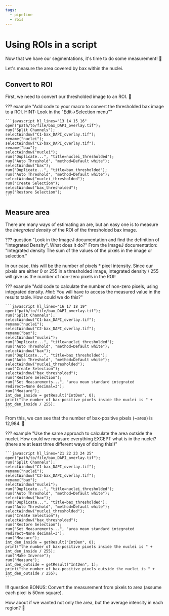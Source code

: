 ```yaml
---
tags:
  - pipeline
  - rois
---
```

# Using ROIs in a script

Now that we have our segmentations, it's time to do some measurement! :triangular_ruler:

Let's measure the area covered by bax within the nuclei.

## Convert to ROI

First, we need to convert our thresholded image to an ROI. :thinking:

??? example "Add code to your macro to convert the thresholded bax image to a ROI. HINT: Look in the "Edit->Selection menu""

    ```javascript hl_lines="13 14 15 16"
    open("path/to/file/bax_DAPI_overlay.tif");
    run("Split Channels");
    selectWindow("C1-bax_DAPI_overlay.tif");
    rename("nuclei");
    selectWindow("C2-bax_DAPI_overlay.tif");
    rename("bax");
    selectWindow("nuclei");
    run("Duplicate...", "title=nuclei_thresholded");
    run("Auto Threshold", "method=Default white");
    selectWindow("bax");
    run("Duplicate...", "title=bax_thresholded");
    run("Auto Threshold", "method=Default white");
    selectWindow("nuclei_thresholded");
    run("Create Selection");
    selectWindow("bax_thresholded");
    run("Restore Selection");
    ```

## Measure area

There are many ways of estimating an are, but an easy one is to
measure the *integrated density* of the ROI of the thresholded bax image.

??? question "Look in the ImageJ documentation and find the definition of "Integrated Density". What does it do?"
    From the ImageJ documentation: "Integrated density The sum of the values of
    the pixels in the image or selection."

 In our case, this will be the number of pixels * pixel intensity. Since our
 pixels are either 0 or 255 in a thresholded image, integrated density / 255
 will give us the number of non-zero pixels in the ROI!

??? example "Add code to calculate the number of non-zero pixels, using integrated density. *Hint*: You will have to access the measured value in the results table. How could we do this?"

    ```javascript hl_lines="16 17 18 19"
    open("path/to/file/bax_DAPI_overlay.tif");
    run("Split Channels");
    selectWindow("C1-bax_DAPI_overlay.tif");
    rename("nuclei");
    selectWindow("C2-bax_DAPI_overlay.tif");
    rename("bax");
    selectWindow("nuclei");
    run("Duplicate...", "title=nuclei_thresholded");
    run("Auto Threshold", "method=Default white");
    selectWindow("bax");
    run("Duplicate...", "title=bax_thresholded");
    run("Auto Threshold", "method=Default white");
    selectWindow("nuclei_thresholded");
    run("Create Selection");
    selectWindow("bax_thresholded");
    run("Restore Selection");
    run("Set Measurements...", "area mean standard integrated redirect=None decimal=3");
    run("Measure");
    int_den_inside = getResult("IntDen", 0);
    print("the number of bax-positive pixels inside the nuclei is " + int_den_inside / 255);
    ```

From this, we can see that the number of bax-positive pixels (~area) is 12,984. :tada:

??? example "Use the same approach to calculate the area outside the nuclei. How could we measure everything EXCEPT what is in the nuclei? (there are at least three different ways of doing this!)"

    ```javascript hl_lines="21 22 23 24 25"
    open("path/to/file/bax_DAPI_overlay.tif");
    run("Split Channels");
    selectWindow("C1-bax_DAPI_overlay.tif");
    rename("nuclei");
    selectWindow("C2-bax_DAPI_overlay.tif");
    rename("bax");
    selectWindow("nuclei");
    run("Duplicate...", "title=nuclei_thresholded");
    run("Auto Threshold", "method=Default white");
    selectWindow("bax");
    run("Duplicate...", "title=bax_thresholded");
    run("Auto Threshold", "method=Default white");
    selectWindow("nuclei_thresholded");
    run("Create Selection");
    selectWindow("bax_thresholded");
    run("Restore Selection");
    run("Set Measurements...", "area mean standard integrated redirect=None decimal=3");
    run("Measure");
    int_den_inside = getResult("IntDen", 0);
    print("the number of bax-positive pixels inside the nuclei is " + int_den_inside / 255);
    run("Make Inverse");
    run("Measure");
    int_den_outside = getResult("IntDen", 1);
    print("the number of bax-positive pixels outside the nuclei is " + int_den_outside / 255);
    ```

!!! question
    BONUS: Convert the measurement from pixels to area (assume each pixel is 50nm square).

How about if we wanted not only the area, but the average intensity in each
region? :thinking:
